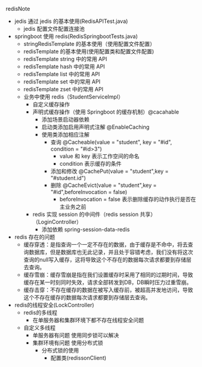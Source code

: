 redisNote 

* jedis 通过 jedis 的基本使用(RedisAPITest.java)
  * jedis 配置文件配置连接池
* springboot 使用 redis(RedisSpringbootTests.java)
  * stringRedisTemplate 的基本使用（使用配置文件配置）
  * redisTemplate 的基本使用(使用配置类和配置文件配置)
  * redisTemplate string 中的常用 API
  * redisTemplate hash 中的常用 API
  * redisTemplate list 中的常用 API
  * redisTemplate set 中的常用 API
  * redisTemplate zset 中的常用 API
  * 业务中使用 redis（StudentServiceImpl）
    * 自定义缓存操作
    * 声明式缓存操作（使用 Springboot 的缓存机制）@cacahable
      * 添加场景启动器依赖
      * 启动类添加启用声明式注解 @EnableCaching
      * 使用类添加相应注解
        * 查询 @Cacheable(value = "student", key = "#id", condition = "#id>3")
          * value 和 key 表示工作空间的命名
          * condition 表示缓存的条件
        * 添加和修改 @CachePut(value = "student",key = "#student.id")
        * 删除 @CacheEvict(value = "student",key = "#id",beforeInvocation = false)
          * beforeInvocation = false 表示删除缓存的动作执行是否在主业务之前
    * redis 实现 session 的中间件（redis session 共享）（LoginController）
      * 添加依赖 spring-session-data-redis
* redis 存在的问题
  * 缓存穿透：是指查询一个一定不存在的数据，由于缓存是不命中，将去查询数据库，但是数据库也无此记录，并且处于容错考虑，我们没有将这次查询的null写入缓存，这将导致这个不存在的数据每次请求都要到存储层去查询。
  * 缓存雪崩：缓存雪崩是指在我们设置缓存时采用了相同的过期时间，导致缓存在某一时刻同时失效，请求全部转发到DB，DB瞬时压力过重雪崩。
  * 缓存击穿：不存在缓存的数据在被写入缓存前，被超高并发地访问，导致这个不存在缓存的数据每次请求都要到存储层去查询。
* redis的线程安全(LockController)
  * redis的多线程
    * 在单服务器和集群环境下都不存在线程安全问题
  * 自定义多线程
    * 单服务器有问题 使用同步锁可以解决
    * 集群环境有问题 使用分布式锁
      * 分布式锁的使用
        * 配置类(redissonClient)
      